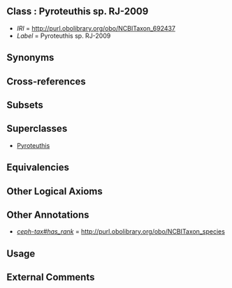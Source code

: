 
## Class : Pyroteuthis sp. RJ-2009

 * *IRI* = http://purl.obolibrary.org/obo/NCBITaxon_692437
 * *Label* = Pyroteuthis sp. RJ-2009

## Synonyms


## Cross-references


## Subsets


## Superclasses

 * [Pyroteuthis](../../NCBITaxon/39/NCBITaxon_61739.md)

## Equivalencies


## Other Logical Axioms


## Other Annotations

 * *[ceph-tax#has_rank](../../ceph-tax#has/nk/ceph-tax#has_rank.md)* = http://purl.obolibrary.org/obo/NCBITaxon_species

## Usage


## External Comments

